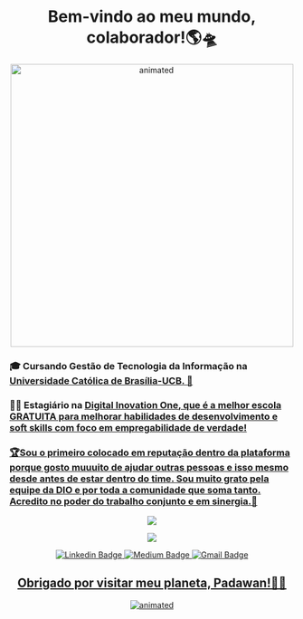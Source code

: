 <p align="center">
<h1 align="center"><b>Bem-vindo ao meu mundo, colaborador!🌎🛸</b></h1>
</p>

<p align="center">
  <img src="https://media.giphy.com/media/Yh0Q9G40KirBYM6tIs/giphy.gif" width="500" alt="animated"/>
</p>
  <p><h3><b>🎓 Cursando <b> Gestão de Tecnologia da Informação </b> na <a href="https://ucb.catolica.edu.br/">Universidade Católica de Brasília-UCB. 📓</b></a></p>
  
  
  <p><h3>👨‍💻 Estagiário na <u><a href="https://web.digitalinnovation.one/">Digital Inovation One</a>, que é a melhor escola GRATUITA para melhorar habilidades de desenvolvimento e soft skills com foco em empregabilidade de verdade!</h3></p>
  
<p><h3>🏆Sou o primeiro colocado em reputação dentro da plataforma porque gosto muuuito de ajudar outras pessoas e isso mesmo desde antes de estar dentro do time. Sou muito grato pela equipe da DIO e por toda a comunidade que soma tanto. Acredito no poder do trabalho conjunto e em sinergia.🙏</h3></p>

<p align="center">
  <img align="center" src="https://github-readme-stats.vercel.app/api/top-langs/?username=Guedesou&layout=compact&theme=highcontrast"> 
</p>

<p align="center">
  <img align="center" src="https://github-readme-stats.vercel.app/api?username=Guedesou&show_icons=true&theme=highcontrast"> 
</p>



<p align="center">
<a href="https://www.linkedin.com/in/guedesou/" target="blank"><img alt="Linkedin Badge" src="https://img.shields.io/badge/-Thiago%20Guedes-black?style=flat-square&logo=Linkedin&logoColor=white&link=https://www.linkedin.com/in/guedesou/"/></a>
 <a href="https://medium.com/@sradtsor" target="blank"><img alt="Medium Badge" src="https://img.shields.io/badge/-Thiago%20Guedes-black?style=flat-square&logo=Medium&logoColor=white&link=https://medium.com/@sradtsor"/></a>
<a href="mailto:sradtsor@gmail.com" target="blank"><img alt="Gmail Badge" src="https://img.shields.io/badge/-sradtsor@gmail.com-black?style=flat-square&logo=Gmail&logoColor=orange&link=mailto:sradtsor@gmail.com"/></a> </p>

  
<b><h2 align="center"> Obrigado por visitar meu planeta, Padawan!👨‍🚀 </h2></b>

<p align="center">
<img src="https://media0.giphy.com/media/VTtANKl0beDFQRLDTh/giphy.gif?cid=ecf05e47xjqleacp3bla5o77tk5yfaywkxzqfiw0jvth4hmo&rid=giphy.gif" alt="animated" /> 
  </p>
